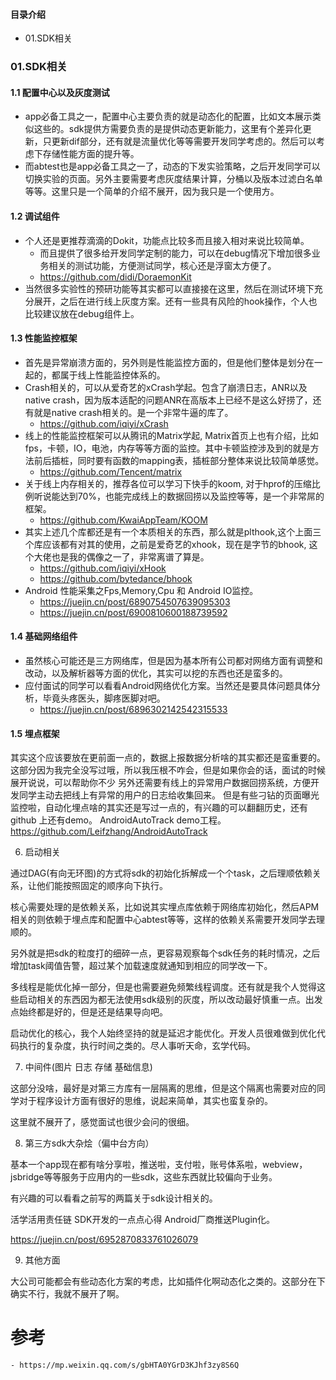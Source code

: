 #### 目录介绍
- 01.SDK相关



### 01.SDK相关
#### 1.1 配置中心以及灰度测试
- app必备工具之一，配置中心主要负责的就是动态化的配置，比如文本展示类似这些的。sdk提供方需要负责的是提供动态更新能力，这里有个差异化更新，只更新dif部分，还有就是流量优化等等需要开发同学考虑的。然后可以考虑下存储性能方面的提升等。
- 而abtest也是app必备工具之一了，动态的下发实验策略，之后开发同学可以切换实验的页面。另外主要需要考虑灰度结果计算，分桶以及版本过滤白名单等等。这里只是一个简单的介绍不展开，因为我只是一个使用方。



#### 1.2 调试组件
- 个人还是更推荐滴滴的Dokit，功能点比较多而且接入相对来说比较简单。
    - 而且提供了很多给开发同学定制的能力，可以在debug情况下增加很多业务相关的测试功能，方便测试同学，核心还是浮窗太方便了。
    - https://github.com/didi/DoraemonKit
- 当然很多实验性的预研功能等其实都可以直接接在这里，然后在测试环境下充分展开，之后在进行线上灰度方案。还有一些具有风险的hook操作，个人也比较建议放在debug组件上。


#### 1.3 性能监控框架
- 首先是异常崩溃方面的，另外则是性能监控方面的，但是他们整体是划分在一起的，都属于线上性能监控体系的。
- Crash相关的，可以从爱奇艺的xCrash学起。包含了崩溃日志，ANR以及native crash，因为版本适配的问题ANR在高版本上已经不是这么好捞了，还有就是native crash相关的。是一个非常牛逼的库了。
    - https://github.com/iqiyi/xCrash
- 线上的性能监控框架可以从腾讯的Matrix学起, Matrix首页上也有介绍，比如fps，卡顿，IO，电池，内存等等方面的监控。其中卡顿监控涉及到的就是方法前后插桩，同时要有函数的mapping表，插桩部分整体来说比较简单感觉。
    - https://github.com/Tencent/matrix
- 关于线上内存相关的，推荐各位可以学习下快手的koom, 对于hprof的压缩比例听说能达到70%，也能完成线上的数据回捞以及监控等等，是一个非常屌的框架。
    - https://github.com/KwaiAppTeam/KOOM
- 其实上述几个库都还是有一个本质相关的东西，那么就是plthook,这个上面三个库应该都有对其的使用，之前是爱奇艺的xhook，现在是字节的bhook, 这个大佬也是我的偶像之一了，非常离谱了算是。
    - https://github.com/iqiyi/xHook
    - https://github.com/bytedance/bhook
- Android 性能采集之Fps,Memory,Cpu 和 Android IO监控。
    - https://juejin.cn/post/6890754507639095303
    - https://juejin.cn/post/6900810600188739592


#### 1.4 基础网络组件
- 虽然核心可能还是三方网络库，但是因为基本所有公司都对网络方面有调整和改动，以及解析器等方面的优化，其实可以挖的东西也还是蛮多的。
- 应付面试的同学可以看看Android网络优化方案。当然还是要具体问题具体分析，毕竟头疼医头，脚疼医脚对吧。
    - https://juejin.cn/post/6896302142542315533


#### 1.5 埋点框架
其实这个应该要放在更前面一点的，数据上报数据分析啥的其实都还是蛮重要的。
这部分因为我完全没写过哦，所以我压根不咋会，但是如果你会的话，面试的时候展开说说，可以帮助你不少
另外还需要有线上的异常用户数据回捞系统，方便开发同学主动去把线上有异常的用户的日志给收集回来。
但是有些刁钻的页面曝光监控啦，自动化埋点啥的其实还是写过一点的，有兴趣的可以翻翻历史，还有github 上还有demo。
AndroidAutoTrack demo工程。
https://github.com/Leifzhang/AndroidAutoTrack



6. 启动相关



通过DAG(有向无环图)的方式将sdk的初始化拆解成一个个task，之后理顺依赖关系，让他们能按照固定的顺序向下执行。



核心需要处理的是依赖关系，比如说其实埋点库依赖于网络库初始化，然后APM相关的则依赖于埋点库和配置中心abtest等等，这样的依赖关系需要开发同学去理顺的。



另外就是把sdk的粒度打的细碎一点，更容易观察每个sdk任务的耗时情况，之后增加task阈值告警，超过某个加载速度就通知到相应的同学改一下。



多线程是能优化掉一部分，但是也需要避免频繁线程调度。还有就是我个人觉得这些启动相关的东西因为都无法使用sdk级别的灰度，所以改动最好慎重一点。出发点始终都是好的，但是还是结果导向吧。



启动优化的核心，我个人始终坚持的就是延迟才能优化。开发人员很难做到优化代码执行的复杂度，执行时间之类的。尽人事听天命，玄学代码。



7. 中间件(图片 日志 存储 基础信息)



这部分没啥，最好是对第三方库有一层隔离的思维，但是这个隔离也需要对应的同学对于程序设计方面有很好的思维，说起来简单，其实也蛮复杂的。



这里就不展开了，感觉面试也很少会问的很细。



8. 第三方sdk大杂烩（偏中台方向）



基本一个app现在都有啥分享啦，推送啦，支付啦，账号体系啦，webview，jsbridge等等服务于应用内的一些sdk，这些东西就比较偏向于业务。



有兴趣的可以看看之前写的两篇关于sdk设计相关的。



活学活用责任链 SDK开发的一点点心得 Android厂商推送Plugin化。

https://juejin.cn/post/6952870833761026079



9. 其他方面



大公司可能都会有些动态化方案的考虑，比如插件化啊动态化之类的。这部分在下确实不行，我就不展开了啊。



# 参考
    - https://mp.weixin.qq.com/s/gbHTA0YGrD3KJhf3zy8S6Q













